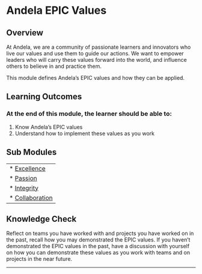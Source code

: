 # **Andela EPIC Values**

## **Overview**

At Andela, we are a community of passionate learners and innovators who live our values and use them to guide our actions. We want to empower leaders who will carry these values forward into the world, and influence others to believe in and practice them.


This module defines Andela’s EPIC values and how they can be applied.



## **Learning Outcomes**
### **At the end of this module, the learner should be able to:**
1. Know Andela’s EPIC values
2. Understand how to implement these values as you work



## **Sub Modules**

|                          |
| ------------------------ |
| * [Excellence](content/0/epic-values--excellence)  |
| * [Passion](..0/Passion-submodule.md)  |
| * [Integrity](..0/integrity-submodule.md)  |
| * [Collaboration](..0/Collaboration-submodule.md)  |



## **Knowledge Check**
Reflect on teams you have worked with and projects you have worked on in the past, recall how you may demonstrated the EPIC values.
If you haven’t demonstrated the EPIC values in the past, have a discussion with yourself on how you can demonstrate these values as you work with teams and on projects in the near future.




------------
